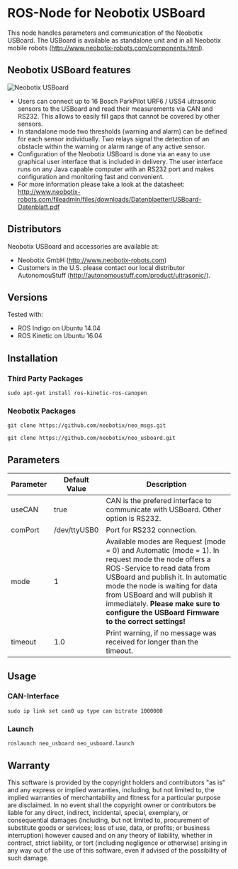 # ROS-Node for Neobotix USBoard

This node handles parameters and communication of the Neobotix USBoard.
The USBoard is available as standalone unit and in all Neobotix mobile robots (http://www.neobotix-robots.com/components.html).

## Neobotix USBoard features

![Neobotix USBoard](http://www.neobotix-roboter.de/fileadmin/files/produkte/Komponenten/USBoard.jpg)

* Users can connect up to 16 Bosch ParkPilot URF6 / USS4 ultrasonic sensors to the USBoard and read their measurements via CAN and RS232. This allows to easily fill gaps that cannot be covered by other sensors.
* In standalone mode two thresholds (warning and alarm) can be defined for each sensor individually. Two relays signal the detection of an obstacle within the warning or alarm range of any active sensor.
* Configuration of the Neobotix USBoard is done via an easy to use graphical user interface that is included in delivery. The user interface runs on any Java capable computer with an RS232 port and makes configuration and monitoring fast and convenient.
* For more information please take a look at the datasheet: http://www.neobotix-robots.com/fileadmin/files/downloads/Datenblaetter/USBoard-Datenblatt.pdf

## Distributors
Neobotix USBoard and accessories are available at:

* Neobotix GmbH (http://www.neobotix-robots.com)
* Customers in the U.S. please contact our local distributor AutonomouStuff (http://autonomoustuff.com/product/ultrasonic/).

## Versions

Tested with:

* ROS Indigo on Ubuntu 14.04
* ROS Kinetic on Ubuntu 16.04

## Installation

### Third Party Packages
```sudo apt-get install ros-kinetic-ros-canopen```

### Neobotix Packages

``` git clone https://github.com/neobotix/neo_msgs.git ```

``` git clone https://github.com/neobotix/neo_usboard.git ```

## Parameters

| Parameter | Default Value | Description |
| --- | --- | --- |
| useCAN | true | CAN is the prefered interface to communicate with USBoard. Other option is RS232. |
| comPort | /dev/ttyUSB0 | Port for RS232 connection. |
| mode | 1 | Available modes are Request (mode = 0) and Automatic (mode = 1). In request mode the node offers a ROS-Service to read data from USBoard and publish it. In automatic mode the node is waiting for data from USBoard and will publish it immediately. **Please make sure to configure the USBoard Firmware to the correct settings!**  |
| timeout | 1.0 | Print warning, if no message was received for longer than the timeout. |

## Usage

### CAN-Interface

```sudo ip link set can0 up type can bitrate 1000000```

### Launch

```roslaunch neo_usboard neo_usboard.launch```

## Warranty
This software is provided by the copyright holders and contributors "as is" and any express or implied warranties, including, but not limited to, the implied warranties of merchantability and fitness for a particular purpose are disclaimed. In no event shall the copyright owner or contributors be liable for any direct, indirect, incidental, special, exemplary, or consequential damages (including, but not limited to, procurement of substitute goods or services; loss of use, data, or profits; or business interruption) however caused and on any theory of liability, whether in contract, strict liability, or tort (including negligence or otherwise) arising in any way out of the use of this software, even if advised of the possibility of such damage.
